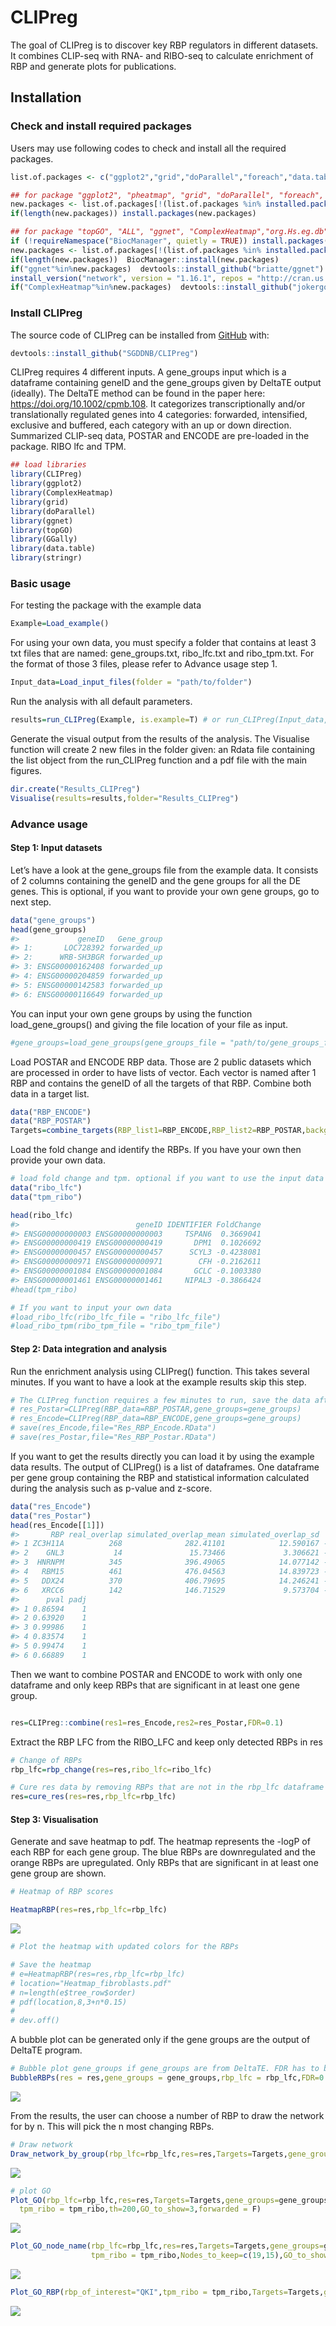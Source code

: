 
<!-- README.md is generated from README.Rmd. Please edit that file -->

# CLIPreg

<!-- badges: start -->

<!-- badges: end -->

The goal of CLIPreg is to discover key RBP regulators in different
datasets. It combines CLIP-seq with RNA- and RIBO-seq to calculate
enrichment of RBP and generate plots for publications.

## Installation

### Check and install required packages

Users may use following codes to check and install all the required
packages.

``` r
list.of.packages <- c("ggplot2","grid","doParallel","foreach","data.table","fastmatch","GGally","ggnet","topGO","ALL","devtools","org.Hs.eg.db")

## for package "ggplot2", "pheatmap", "grid", "doParallel", "foreach", "data.table", "fastmatch", "GGally"
new.packages <- list.of.packages[!(list.of.packages %in% installed.packages()[,"Package"])]
if(length(new.packages)) install.packages(new.packages)

## for package "topGO", "ALL", "ggnet", "ComplexHeatmap","org.Hs.eg.db"
if (!requireNamespace("BiocManager", quietly = TRUE)) install.packages("BiocManager")
new.packages <- list.of.packages[!(list.of.packages %in% installed.packages()[,"Package"])]
if(length(new.packages))  BiocManager::install(new.packages)
if("ggnet"%in%new.packages)  devtools::install_github("briatte/ggnet")
install_version("network", version = "1.16.1", repos = "http://cran.us.r-project.org")
if("ComplexHeatmap"%in%new.packages)  devtools::install_github("jokergoo/ComplexHeatmap")
```

### Install CLIPreg

The source code of CLIPreg can be installed from
[GitHub](https://github.com/) with:

``` r
devtools::install_github("SGDDNB/CLIPreg")
```

CLIPreg requires 4 different inputs. A gene\_groups input which is a
dataframe containing geneID and the gene\_groups given by DeltaTE output
(ideally). The DeltaTE method can be found in the paper here:
<https://doi.org/10.1002/cpmb.108>. It categorizes transcriptionally
and/or translationally regulated genes into 4 categories: forwarded,
intensified, exclusive and buffered, each category with an up or down
direction. Summarized CLIP-seq data, POSTAR and ENCODE are pre-loaded in
the package. RIBO lfc and TPM.

``` r
## load libraries
library(CLIPreg)
library(ggplot2)
library(ComplexHeatmap)
library(grid)
library(doParallel)
library(ggnet)
library(topGO)
library(GGally)
library(data.table)
library(stringr)
```

### Basic usage

For testing the package with the example data

``` r
Example=Load_example()
```

For using your own data, you must specify a folder that contains at
least 3 txt files that are named: gene\_groups.txt, ribo\_lfc.txt and
ribo\_tpm.txt. For the format of those 3 files, please refer to Advance
usage step 1.

``` r
Input_data=Load_input_files(folder = "path/to/folder")
```

Run the analysis with all default parameters.

``` r
results=run_CLIPreg(Example, is.example=T) # or run_CLIPreg(Input_data, is.example=F)
```

Generate the visual output from the results of the analysis. The
Visualise function will create 2 new files in the folder given: an Rdata
file containing the list object from the run\_CLIPreg function and a pdf
file with the main figures.

``` r
dir.create("Results_CLIPreg")
Visualise(results=results,folder="Results_CLIPreg")
```

### Advance usage

#### Step 1: Input datasets

Let’s have a look at the gene\_groups file from the example data. It
consists of 2 columns containing the geneID and the gene groups for all
the DE genes. This is optional, if you want to provide your own gene
groups, go to next step.

``` r
data("gene_groups")
head(gene_groups)
#>             geneID   Gene_group
#> 1:       LOC728392 forwarded_up
#> 2:      WRB-SH3BGR forwarded_up
#> 3: ENSG00000162408 forwarded_up
#> 4: ENSG00000204859 forwarded_up
#> 5: ENSG00000142583 forwarded_up
#> 6: ENSG00000116649 forwarded_up
```

You can input your own gene groups by using the function
load\_gene\_groups() and giving the file location of your file as input.

``` r
#gene_groups=load_gene_groups(gene_groups_file = "path/to/gene_groups_file.txt")
```

Load POSTAR and ENCODE RBP data. Those are 2 public datasets which are
processed in order to have lists of vector. Each vector is named after 1
RBP and contains the geneID of all the targets of that RBP. Combine both
data in a target list.

``` r
data("RBP_ENCODE")
data("RBP_POSTAR")
Targets=combine_targets(RBP_list1=RBP_ENCODE,RBP_list2=RBP_POSTAR,background=gene_groups$geneID)
```

Load the fold change and identify the RBPs. If you have your own then
provide your own data.

``` r
# load fold change and tpm. optional if you want to use the input data
data("ribo_lfc")
data("tpm_ribo")

head(ribo_lfc)
#>                          geneID IDENTIFIER FoldChange
#> ENSG00000000003 ENSG00000000003     TSPAN6  0.3669041
#> ENSG00000000419 ENSG00000000419       DPM1  0.1026692
#> ENSG00000000457 ENSG00000000457      SCYL3 -0.4238081
#> ENSG00000000971 ENSG00000000971        CFH -0.2162611
#> ENSG00000001084 ENSG00000001084       GCLC -0.1003380
#> ENSG00000001461 ENSG00000001461     NIPAL3 -0.3866424
#head(tpm_ribo)

# If you want to input your own data
#load_ribo_lfc(ribo_lfc_file = "ribo_lfc_file")
#load_ribo_tpm(ribo_tpm_file = "ribo_tpm_file")
```

#### Step 2: Data integration and analysis

Run the enrichment analysis using CLIPreg() function. This takes several
minutes. If you want to have a look at the example results skip this
step.

``` r
# The CLIPreg function requires a few minutes to run, save the data after running it to be sure not to lose it
# res_Postar=CLIPreg(RBP_data=RBP_POSTAR,gene_groups=gene_groups)
# res_Encode=CLIPreg(RBP_data=RBP_ENCODE,gene_groups=gene_groups)
# save(res_Encode,file="Res_RBP_Encode.RData")
# save(res_Postar,file="Res_RBP_Postar.RData")
```

If you want to get the results directly you can load it by using the
example data results. The output of CLIPreg() is a list of dataframes.
One dataframe per gene group containing the RBP and statistical
information calculated during the analysis such as p-value and z-score.

``` r
data("res_Encode")
data("res_Postar")
head(res_Encode[[1]])
#>       RBP real_overlap simulated_overlap_mean simulated_overlap_sd          z
#> 1 ZC3H11A          268              282.41101            12.590167 -1.1446242
#> 2    GNL3           14               15.73466             3.306621 -0.5246020
#> 3  HNRNPM          345              396.49065            14.077142 -3.6577488
#> 4   RBM15          461              476.04563            14.839723 -1.0138754
#> 5   DDX24          370              406.79695            14.246241 -2.5829235
#> 6   XRCC6          142              146.71529             9.573704 -0.4925252
#>      pval padj
#> 1 0.86594    1
#> 2 0.63920    1
#> 3 0.99986    1
#> 4 0.83574    1
#> 5 0.99474    1
#> 6 0.66889    1
```

Then we want to combine POSTAR and ENCODE to work with only one
dataframe and only keep RBPs that are significant in at least one gene
group.

``` r

res=CLIPreg::combine(res1=res_Encode,res2=res_Postar,FDR=0.1)
```

Extract the RBP LFC from the RIBO\_LFC and keep only detected RBPs in
res

``` r
# Change of RBPs
rbp_lfc=rbp_change(res=res,ribo_lfc=ribo_lfc)

# Cure res data by removing RBPs that are not in the rbp_lfc dataframe
res=cure_res(res=res,rbp_lfc=rbp_lfc)
```

#### Step 3: Visualisation

Generate and save heatmap to pdf. The heatmap represents the -logP of
each RBP for each gene group. The blue RBPs are downregulated and the
orange RBPs are upregulated. Only RBPs that are significant in at least
one gene group are shown.

``` r
# Heatmap of RBP scores

HeatmapRBP(res=res,rbp_lfc=rbp_lfc)
```

![](man/figures/README-Generate%20and%20save%20heatmap-1.png)<!-- -->

``` r
# Plot the heatmap with updated colors for the RBPs

# Save the heatmap
# e=HeatmapRBP(res=res,rbp_lfc=rbp_lfc)
# location="Heatmap_fibroblasts.pdf"
# n=length(e$tree_row$order)
# pdf(location,8,3+n*0.15)
# 
# dev.off()
```

A bubble plot can be generated only if the gene groups are the output of
DeltaTE program.

``` r
# Bubble plot gene_groups if gene_groups are from DeltaTE. FDR has to be lower or equal to the FDR put in CLIPreg::combine() step
BubbleRBPs(res = res,gene_groups = gene_groups,rbp_lfc = rbp_lfc,FDR=0.1)
```

![](man/figures/README-Bubble%20plot-1.png)<!-- -->

From the results, the user can choose a number of RBP to draw the
network for by n. This will pick the n most changing RBPs.

``` r
# Draw network
Draw_network_by_group(rbp_lfc=rbp_lfc,res=res,Targets=Targets,gene_groups=gene_groups,n=5,forwarded = F)
```

![](man/figures/README-Network-1.png)<!-- -->

``` r
# plot GO
Plot_GO(rbp_lfc=rbp_lfc,res=res,Targets=Targets,gene_groups=gene_groups,n=5,
  tpm_ribo = tpm_ribo,th=200,GO_to_show=3,forwarded = F)
```

![](man/figures/README-GO%20of%20specific%20nodes-1.png)<!-- -->

``` r
Plot_GO_node_name(rbp_lfc=rbp_lfc,res=res,Targets=Targets,gene_groups=gene_groups,n=5,
                  tpm_ribo = tpm_ribo,Nodes_to_keep=c(19,15),GO_to_show=3,forwarded = F)
```

![](man/figures/README-GO%20of%20specific%20nodes-2.png)<!-- -->

``` r
Plot_GO_RBP(rbp_of_interest="QKI",tpm_ribo = tpm_ribo,Targets=Targets,gene_groups=gene_groups,GO_to_show=3)
```

![](man/figures/README-GO%20of%20specific%20nodes-3.png)<!-- -->

